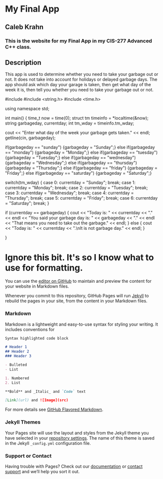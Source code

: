 # My Final App
## Caleb Krahn

### This is the website for my Final App in my CIS-277 Advanced C++ class.

## Description
This app is used to determine whether you need to take your garbage out or not. It does not take into account for holidays or delayed garbage days. The app should ask which day your garage is taken, then get what day of the week it is, then tell you whether you need to take your garbage out or not.

#include <iostream>
#include <string.h>
#include <time.h>


using namespace std;

int main() {
  time_t now = time(0);
 struct tm timeinfo = *localtime(&now);
 string garbageday, currentday;
 int tm_wday = timeinfo.tm_wday;
 
 cout << "Enter what day of the week your garbage gets taken." << endl;
 getline(cin, garbageday);
 
 if(garbageday == "sunday") 
    {garbageday = "Sunday";}
 else if(garbageday == "monday")
    {garbageday = "Monday";}
 else if(garbageday == "tuesday")
    {garbageday = "Tuesday";}
 else if(garbageday == "wednesday")
    {garbageday = "Wednesday";}
 else if(garbageday == "thursday")
    {garbageday = "Thursday";}
 else if(garbageday == "friday")
    {garbageday = "Friday";}
 else if(garbageday == "saturday")
    {garbageday = "Saturday";}


 
 switch(tm_wday) {
  case 0: currentday = "Sunday";
          break;
  case 1: currentday = "Monday";
          break;
  case 2: currentday = "Tuesday";
          break;
  case 3: currentday = "Wednesday";
          break;
  case 4: currentday = "Thursday";
          break;
  case 5: currentday = "Friday";
          break;
  case 6: currentday = "Saturday";
          break;
 }
 
 if (currentday == garbageday) {
   cout << "Today is: " << currentday << "." << endl << "You said your garbage day is: " << garbageday << "." << endl << "That means you need to take out the garbage." << endl;
 }
 else {
   cout << "Today is: " << currentday << ".\nIt is not garbage day." << endl;
 }
 
}
  
  
  
  
  
# Ignore this bit. It's so I know what to use for formatting.
You can use the [editor on GitHub](https://github.com/CalebKrahn/finalapp/edit/master/README.md) to maintain and preview the content for your website in Markdown files.

Whenever you commit to this repository, GitHub Pages will run [Jekyll](https://jekyllrb.com/) to rebuild the pages in your site, from the content in your Markdown files.

### Markdown

Markdown is a lightweight and easy-to-use syntax for styling your writing. It includes conventions for

```markdown
Syntax highlighted code block

# Header 1
## Header 2
### Header 3

- Bulleted
- List

1. Numbered
2. List

**Bold** and _Italic_ and `Code` text

[Link](url) and ![Image](src)
```

For more details see [GitHub Flavored Markdown](https://guides.github.com/features/mastering-markdown/).

### Jekyll Themes

Your Pages site will use the layout and styles from the Jekyll theme you have selected in your [repository settings](https://github.com/CalebKrahn/finalapp/settings). The name of this theme is saved in the Jekyll `_config.yml` configuration file.

### Support or Contact

Having trouble with Pages? Check out our [documentation](https://help.github.com/categories/github-pages-basics/) or [contact support](https://github.com/contact) and we’ll help you sort it out.

